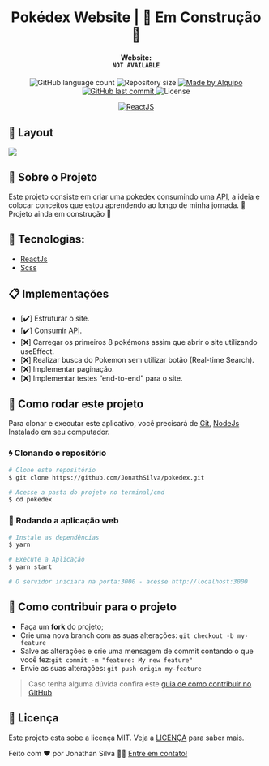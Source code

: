 
# <div align="center">Pokédex Website | 🚧 Em Construção 🚧</div>

#### <div align="center"> Website: </br> ```NOT AVAILABLE```</div>



<p align="center">

<img alt="GitHub language count" src="https://img.shields.io/github/languages/count/JonathSilva/pokedex">

<img alt="Repository size" src="https://img.shields.io/github/repo-size/JonathSilva/pokedex">

<a href="https://www.linkedin.com/in/jonathsilva/">
    <img alt="Made by Alquipo" src="https://img.shields.io/badge/made%20by-JonathSilva-blue">
</a>

<a href="https://github.com/JonathSilva/pokedex/commits/main">
    <img alt="GitHub last commit" src="https://img.shields.io/github/last-commit/JonathSilva/pokedex?color=blue">
</a>

<img alt="License" src="https://img.shields.io/badge/license-MIT-brightgreen?color=blue">

</p>

<p align="center">

<a href="https://reactjs.org/">
  <img alt="ReactJS" src="https://img.shields.io/static/v1?color=blue&label=React&message=JS&?style=plastic&logo=React">
</a>

</p>

## 🎨 Layout

<img src="https://i.imgur.com/rVsFpbx.png">

## 🚀 Sobre o Projeto

Este projeto consiste em criar uma pokedex consumindo uma [API](https://pokeapi.co/), a ideia e colocar conceitos que estou aprendendo ao longo de minha jornada. 🚧 Projeto ainda em construção 🚧

## 🔨 Tecnologias:

- [ReactJs][reactjs]
- [Scss][axios]

## 📋 Implementações

- [✔️] Estruturar o site.
- [✔️] Consumir [API](https://pokeapi.co/).
- [❌] Carregar os primeiros 8 pokémons assim que abrir o site utilizando useEffect.
- [❌] Realizar busca do Pokemon sem utilizar botão (Real-time Search).
- [❌] Implementar paginação.
- [❌] Implementar testes “end-to-end” para o site.

## 🚀 Como rodar este projeto

Para clonar e executar este aplicativo, você precisará de [Git](https://git-scm.com), [NodeJs][nodejs] Instalado em seu computador.

### 🌀 Clonando o repositório

```bash
# Clone este repositório
$ git clone https://github.com/JonathSilva/pokedex.git

# Acesse a pasta do projeto no terminal/cmd
$ cd pokedex
```

### 🧭 Rodando a aplicação web

```bash
# Instale as dependências
$ yarn

# Execute a Aplicação
$ yarn start

# O servidor iniciara na porta:3000 - acesse http://localhost:3000
```

## 🤔 Como contribuir para o projeto

- Faça um **fork** do projeto;
- Crie uma nova branch com as suas alterações: `git checkout -b my-feature`
- Salve as alterações e crie uma mensagem de commit contando o que você fez:`git commit -m "feature: My new feature"`
- Envie as suas alterações: `git push origin my-feature`

> Caso tenha alguma dúvida confira este [guia de como contribuir no GitHub](https://github.com/firstcontributions/first-contributions)

## 📝 Licença

Este projeto esta sobe a licença MIT. Veja a [LICENÇA][license] para saber mais.

Feito com ❤️ por Jonathan Silva 👋🏽 [Entre em contato!](https://www.linkedin.com/in/jonathsilva)

[nodejs]: https://nodejs.org/
[express]: https://expressjs.com/
[uuidv4]: https://www.npmjs.com/package/uuidv4
[nodemon]: https://www.npmjs.com/package/nodemon
[rs]: https://rocketseat.com.br
[scss]:[https://sass-lang.com/]
[license]: https://opensource.org/licenses/MIT
[postgres]: https://www.postgresql.org/
[multer]: https://www.npmjs.com/package/multer
[reactjs]: https://reactjs.org/
[axios]: https://www.npmjs.com/package/axios
[babel]: https://babeljs.io/
[webpack]: https://webpack.js.org/
[rs]: https://rocketseat.com.br
[license]: https://opensource.org/licenses/MIT
[typescript]: https://www.typescriptlang.org/
